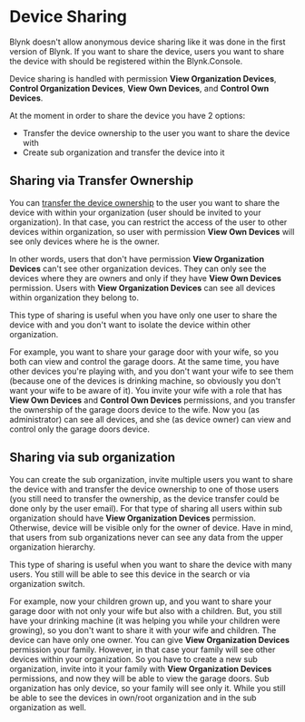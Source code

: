 # Device Sharing

Blynk doesn't allow anonymous device sharing like it was done in the first version of Blynk.
If you want to share the device, users you want to share the device with should be registered within the Blynk.Console.

Device sharing is handled with permission **View Organization Devices**,
**Control Organization Devices**, **View Own Devices**, and **Control Own Devices**.

At the moment in order to share the device you have 2 options:

- Transfer the device ownership to the user you want to share the device with
- Create sub organization and transfer the device into it

## Sharing via  Transfer Ownership

You can [transfer the device ownership](actions-with-devices.md#device-transfer) to the user you want to share the device with within your organization
(user should be invited to your organization).
In that case, you can restrict the access of the user to other devices within organization, so user with permission
**View Own Devices** will see only devices where he is the owner.

In other words, users that don't have permission **View Organization Devices** can't see other organization devices.
They can only see the devices where they are owners and only if they have **View Own Devices** permission.
Users with **View Organization Devices** can see all devices within organization they belong to.

This type of sharing is useful when you have only one user to share the device with and you don't want to isolate 
the device within other organization.

For example, you want to share your garage door with your wife, so you both can view and control the garage doors.
At the same time, you have other devices you're playing with, and you don't want your wife to see them 
(because one of the devices is drinking machine, so obviously you don't want your wife to be aware of it).
You invite your wife with a role that has **View Own Devices** and **Control Own Devices** permissions, and you transfer 
the ownership of the garage doors device to the wife.
Now you (as administrator) can see all devices, and she (as device owner) can view and control only the garage doors device.

## Sharing via sub organization

You can create the sub organization, invite multiple users you want to share the device with and transfer the device ownership
to one of those users (you still need to transfer the ownership, as the device transfer could be done only by the user email).
For that type of sharing all users within sub organization should have **View Organization Devices** 
permission. Otherwise, device will be visible only for the owner of device.
Have in mind, that users from sub organizations never can see any data from the upper organization hierarchy.

This type of sharing is useful when you want to share the device with many users.
You still will be able to see this device in the search or via organization switch.

For example, now your children grown up, and you want to share your garage door with not only your wife but also with a children.
But, you still have your drinking machine (it was helping you while your children were growing), 
so you don't want to share it with your wife and children.
The device can have only one owner. You can give **View Organization Devices** permission your family. 
However, in that case your family will see other devices within your organization. 
So you have to create a new sub organization, invite into it your family with 
**View Organization Devices** permissions, and now they will be able to view the garage doors.
Sub organization has only device, so your family will see only it. While you still be able to see the devices in own/root organization and in the 
sub organization as well.